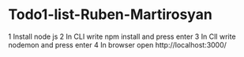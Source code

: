 # Todo1-list-Ruben-Martirosyan
1 Install node js
2 In CLI write npm install and press enter
3 In ClI write nodemon and press enter
4 In browser open http://localhost:3000/
